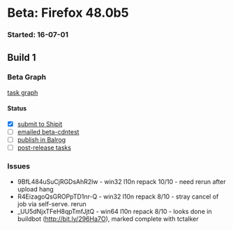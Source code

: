 # Beta: Firefox 48.0b5

### Started: 16-07-01

## Build 1

### Beta Graph
[task graph](https://tools.taskcluster.net/task-group-inspector/#YXKVDa6mQg-BRxl82Os7Hw)


#### Status
- [x] [submit to Shipit](https://wiki.mozilla.org/Release:Release_Automation_on_Mercurial:Starting_a_Release#Submit_to_Ship_It)
- [ ] [emailed beta-cdntest](../how-tos/relpro.md#1-email-drivers-re-release-live-on-cdntest-channel)
- [ ] [publish in Balrog](../how-tos/relpro.md#3-publish-in-balrog)
- [ ] [post-release tasks](../how-tos/relpro.md#4-post-release-step)

### Issues
- 9BfL484uSuCjRGDsAhR2lw - win32 l10n repack 10/10 - need rerun after upload hang
- R4EizagoQsGROPpTD1nr-Q - win32 l10n repack 8/10 - stray cancel of job via self-serve. rerun
- _UU5dNjxTFeH8qpTmfJjtQ - win64 l10n repack 8/10 - looks done in buildbot (http://bit.ly/296Ha7O), marked complete with tctalker


